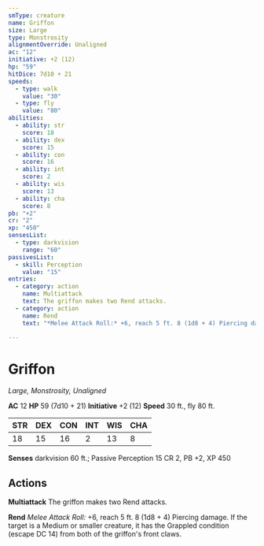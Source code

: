 ```yaml
---
smType: creature
name: Griffon
size: Large
type: Monstrosity
alignmentOverride: Unaligned
ac: "12"
initiative: +2 (12)
hp: "59"
hitDice: 7d10 + 21
speeds:
  - type: walk
    value: "30"
  - type: fly
    value: "80"
abilities:
  - ability: str
    score: 18
  - ability: dex
    score: 15
  - ability: con
    score: 16
  - ability: int
    score: 2
  - ability: wis
    score: 13
  - ability: cha
    score: 8
pb: "+2"
cr: "2"
xp: "450"
sensesList:
  - type: darkvision
    range: "60"
passivesList:
  - skill: Perception
    value: "15"
entries:
  - category: action
    name: Multiattack
    text: The griffon makes two Rend attacks.
  - category: action
    name: Rend
    text: "*Melee Attack Roll:* +6, reach 5 ft. 8 (1d8 + 4) Piercing damage. If the target is a Medium or smaller creature, it has the Grappled condition (escape DC 14) from both of the griffon's front claws."

---
```


# Griffon
*Large, Monstrosity, Unaligned*

**AC** 12
**HP** 59 (7d10 + 21)
**Initiative** +2 (12)
**Speed** 30 ft., fly 80 ft.

| STR | DEX | CON | INT | WIS | CHA |
| --- | --- | --- | --- | --- | --- |
| 18 | 15 | 16 | 2 | 13 | 8 |

**Senses** darkvision 60 ft.; Passive Perception 15
CR 2, PB +2, XP 450

## Actions

**Multiattack**
The griffon makes two Rend attacks.

**Rend**
*Melee Attack Roll:* +6, reach 5 ft. 8 (1d8 + 4) Piercing damage. If the target is a Medium or smaller creature, it has the Grappled condition (escape DC 14) from both of the griffon's front claws.
